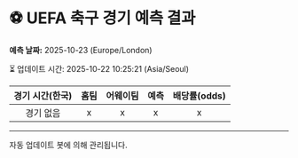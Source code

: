 # ⚽️ UEFA 축구 경기 예측 결과

**예측 날짜:** 2025-10-23 (Europe/London)

⏳ 업데이트 시간: 2025-10-22 10:25:21 (Asia/Seoul)

| 경기 시간(한국) | 홈팀 | 어웨이팀 | 예측 | 배당률(odds) |
|:-------------:|:-----:|:-------:|:-----:|:------------:|
| 경기 없음 | x | x | x | x |

---
자동 업데이트 봇에 의해 관리됩니다.
